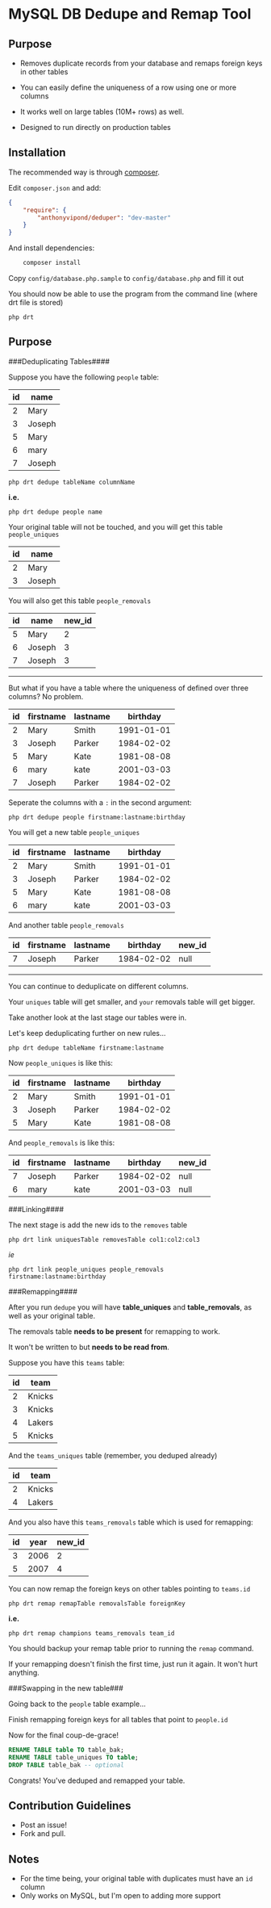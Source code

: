 MySQL DB Dedupe and Remap Tool
======================

Purpose
------------

- Removes duplicate records from your database and remaps foreign keys in other tables

- You can easily define the uniqueness of a row using one or more columns

- It works well on large tables (10M+ rows) as well.

- Designed to run directly on production tables

Installation
------------

The recommended way is through [composer](http://getcomposer.org).

Edit `composer.json` and add:

```json
{
    "require": {
        "anthonyvipond/deduper": "dev-master"
    }
}
```

And install dependencies:

```bash
    composer install
```

Copy `config/database.php.sample` to `config/database.php` and fill it out


You should now be able to use the program from the command line (where drt file is stored)
```
php drt
```

Purpose
------------

###Deduplicating Tables####

Suppose you have the following `people` table:

id | name
------------- | -------------
2  | Mary
3  | Joseph
5  | Mary
6  | mary
7  | Joseph

```
php drt dedupe tableName columnName
```

**i.e.**

```
php drt dedupe people name
```

Your original table will not be touched, and you will get this table `people_uniques`

id | name
------------- | -------------
2  | Mary
3  | Joseph



You will also get this table `people_removals`

id | name | new_id
------------- | ------------- | -------------
5  | Mary | 2
6  | Joseph | 3
7  | Joseph | 3


----------------------------

But what if you have a table where the uniqueness of defined over three columns? No problem.

id | firstname | lastname | birthday
------------- | ------------- | ------------- | -------------
2  | Mary  |  Smith | 1991-01-01
3  | Joseph  |  Parker | 1984-02-02
5  | Mary  |  Kate | 1981-08-08
6  | mary  |  kate | 2001-03-03
7  | Joseph  |  Parker | 1984-02-02


Seperate the columns with a `:` in the second argument:

```
php drt dedupe people firstname:lastname:birthday
```

You will get a new table `people_uniques`

id | firstname | lastname | birthday
------------- | ------------- | ------------- | -------------
2  | Mary  |  Smith | 1991-01-01
3  | Joseph  |  Parker | 1984-02-02
5  | Mary  |  Kate | 1981-08-08
6  | mary  |  kate | 2001-03-03

And another table `people_removals`

id | firstname | lastname | birthday | new_id
------------- | ------------- | ------------- | ------------- | -------------
7 | Joseph | Parker | 1984-02-02 | null


----------------------------

You can continue to deduplicate on different columns.

Your `uniques` table will get smaller, and `your` removals table will get bigger.

Take another look at the last stage our tables were in.

Let's keep deduplicating further on new rules...

```
php drt dedupe tableName firstname:lastname
```

Now `people_uniques` is like this:

id | firstname | lastname | birthday
------------- | ------------- | ------------- | -------------
2  | Mary  |  Smith | 1991-01-01
3  | Joseph  |  Parker | 1984-02-02
5  | Mary  |  Kate | 1981-08-08


And `people_removals` is like this:

id | firstname | lastname | birthday | new_id
------------- | ------------- | ------------- | ------------- | -------------
7  | Joseph  |  Parker | 1984-02-02 | null
6  | mary  |  kate | 2001-03-03 | null


###Linking####

The next stage is add the new ids to the `removes` table

```
php drt link uniquesTable removesTable col1:col2:col3
```

*ie*
```
php drt link people_uniques people_removals firstname:lastname:birthday
```

###Remapping####

After you run `dedupe` you will have **table_uniques** and **table_removals**, as well as your original table.

The removals table **needs to be present** for remapping to work. 

It won't be written to but **needs to be read from**.

Suppose you have this `teams` table:

id | team
------------- | -------------
2  | Knicks
3  | Knicks
4  | Lakers
5  | Knicks

And the `teams_uniques` table (remember, you deduped already)

id | team | 
------------- | -------------
2  | Knicks
4  | Lakers

And you also have this `teams_removals` table which is used for remapping:

id | year | new_id | 
------------- | ------------- | -------------
3  | 2006 | 2
5  | 2007 | 4

You can now remap the foreign keys on other tables pointing to `teams.id`

```
php drt remap remapTable removalsTable foreignKey
```

**i.e.**
```
php drt remap champions teams_removals team_id
```

You should backup your remap table prior to running the `remap` command.

If your remapping doesn't finish the first time, just run it again. It won't hurt anything.


###Swapping in the new table###

Going back to the `people` table example...

Finish remapping foreign keys for all tables that point to `people.id`

Now for the final coup-de-grace!

```sql
RENAME TABLE table TO table_bak;
RENAME TABLE table_uniques TO table;
DROP TABLE table_bak -- optional
```

Congrats! You've deduped and remapped your table.


Contribution Guidelines
------------

- Post an issue!
- Fork and pull.

Notes
------------

- For the time being, your original table with duplicates must have an `id` column
- Only works on MySQL, but I'm open to adding more support